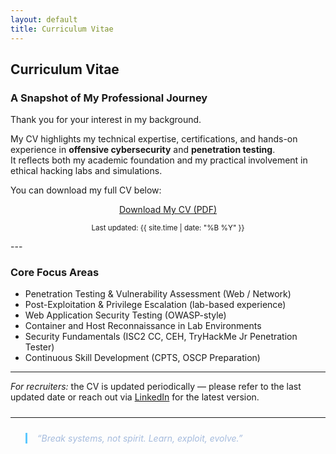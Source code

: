 ```yaml
---
layout: default
title: Curriculum Vitae
---
```


## Curriculum Vitae  
### A Snapshot of My Professional Journey

Thank you for your interest in my background.  

My CV highlights my technical expertise, certifications, and hands-on experience in **offensive cybersecurity** and **penetration testing**.  
It reflects both my academic foundation and my practical involvement in ethical hacking labs and simulations.

You can download my full CV below:

<p align="center">
  <a href="/File/Jing_Xian_Ching_CV.pdf" download class="cool-button">
    <i class="fa-solid fa-file-pdf"></i> Download My CV (PDF)
  </a>
</p>
<p align="center"><small>Last updated: {{ site.time | date: "%B %Y" }}</small></p>
---

### Core Focus Areas
- Penetration Testing & Vulnerability Assessment (Web / Network)
- Post-Exploitation & Privilege Escalation (lab-based experience)
- Web Application Security Testing (OWASP-style)
- Container and Host Reconnaissance in Lab Environments
- Security Fundamentals (ISC2 CC, CEH, TryHackMe Jr Penetration Tester)
- Continuous Skill Development (CPTS, OSCP Preparation)

---

*For recruiters:* the CV is updated periodically — please refer to the last updated date or reach out via [LinkedIn](https://linkedin.com/in/j-xian) for the latest version.

<hr style="border-color: rgba(255,255,255,0.1); margin: 1.5rem 0;">

<blockquote style="font-style: italic; color: #a5bbdd; border-left: 3px solid #5cc8ff; padding-left: 1rem;">
  “Break systems, not spirit. Learn, exploit, evolve.”
</blockquote>
